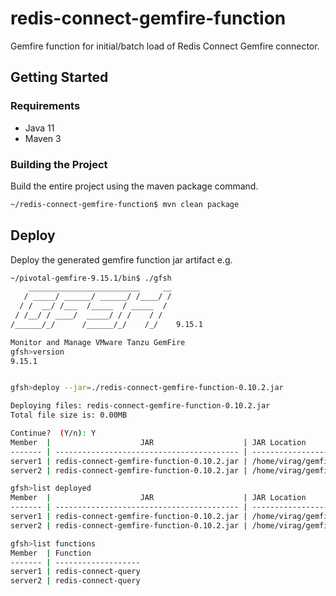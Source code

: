 # redis-connect-gemfire-function
Gemfire function for initial/batch load of Redis Connect Gemfire connector.

## Getting Started

### Requirements

* Java 11
* Maven 3

### Building the Project

Build the entire project using the maven package command.

````bash
~/redis-connect-gemfire-function$ mvn clean package
````

## Deploy

Deploy the generated gemfire function jar artifact e.g.

```bash
~/pivotal-gemfire-9.15.1/bin$ ./gfsh
    _________________________     __
   / _____/ ______/ ______/ /____/ /
  / /  __/ /___  /_____  / _____  /
 / /__/ / ____/  _____/ / /    / /
/______/_/      /______/_/    /_/    9.15.1

Monitor and Manage VMware Tanzu GemFire
gfsh>version
9.15.1


gfsh>deploy --jar=./redis-connect-gemfire-function-0.10.2.jar

Deploying files: redis-connect-gemfire-function-0.10.2.jar
Total file size is: 0.00MB

Continue?  (Y/n): Y
Member  |                    JAR                    | JAR Location
------- | ----------------------------------------- | --------------------------------------------------------------------------------------------------
server1 | redis-connect-gemfire-function-0.10.2.jar | /home/virag/gemfire/vmware-gemfire-9.15.1/bin/server1/redis-connect-gemfire-function-0.10.2.v1.jar
server2 | redis-connect-gemfire-function-0.10.2.jar | /home/virag/gemfire/vmware-gemfire-9.15.1/bin/server2/redis-connect-gemfire-function-0.10.2.v1.jar

gfsh>list deployed
Member  |                    JAR                    | JAR Location
------- | ----------------------------------------- | --------------------------------------------------------------------------------------------------
server1 | redis-connect-gemfire-function-0.10.2.jar | /home/virag/gemfire/vmware-gemfire-9.15.1/bin/server1/redis-connect-gemfire-function-0.10.2.v1.jar
server2 | redis-connect-gemfire-function-0.10.2.jar | /home/virag/gemfire/vmware-gemfire-9.15.1/bin/server2/redis-connect-gemfire-function-0.10.2.v1.jar

gfsh>list functions
Member  | Function
------- | -------------------
server1 | redis-connect-query
server2 | redis-connect-query
```